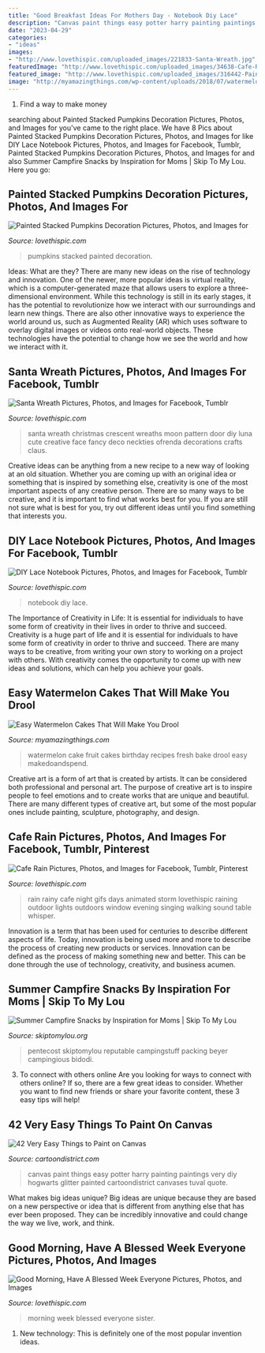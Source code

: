 ```yaml
---
title: "Good Breakfast Ideas For Mothers Day - Notebook Diy Lace"
description: "Canvas paint things easy potter harry painting paintings very diy hogwarts glitter painted cartoondistrict canvases tuval quote"
date: "2023-04-29"
categories:
- "ideas"
images:
- "http://www.lovethispic.com/uploaded_images/221833-Santa-Wreath.jpg"
featuredImage: "http://www.lovethispic.com/uploaded_images/34638-Cafe-Rain.gif?1"
featured_image: "http://www.lovethispic.com/uploaded_images/316442-Painted-Stacked-Pumpkins-Decoration.jpg"
image: "http://myamazingthings.com/wp-content/uploads/2018/07/watermelon-cake-5-.jpg"
---
```



1. Find a way to make money 

	

		
searching about Painted Stacked Pumpkins Decoration Pictures, Photos, and Images for you've came to the right place. We have 8 Pics about Painted Stacked Pumpkins Decoration Pictures, Photos, and Images for like DIY Lace Notebook Pictures, Photos, and Images for Facebook, Tumblr, Painted Stacked Pumpkins Decoration Pictures, Photos, and Images for and also Summer Campfire Snacks by Inspiration for Moms | Skip To My Lou. Here you go:
		
    
## Painted Stacked Pumpkins Decoration Pictures, Photos, And Images For

<img loading=lazy src="http://www.lovethispic.com/uploaded_images/316442-Painted-Stacked-Pumpkins-Decoration.jpg" onerror="this.onerror=null;this.src='https://tse2.mm.bing.net/th?id=OIP.zcCVnI3komXFtb2xgaJ4DQHaNK&amp;pid=15.1';" alt="Painted Stacked Pumpkins Decoration Pictures, Photos, and Images for">

_Source: lovethispic.com_

>pumpkins stacked painted decoration. 

	

Ideas: What are they?
There are many new ideas on the rise of technology and innovation. One of the newer, more popular ideas is virtual reality, which is a computer-generated maze that allows users to explore a three-dimensional environment. While this technology is still in its early stages, it has the potential to revolutionize how we interact with our surroundings and learn new things. There are also other innovative ways to experience the world around us, such as Augmented Reality (AR) which uses software to overlay digital images or videos onto real-world objects. These technologies have the potential to change how we see the world and how we interact with it.

    
## Santa Wreath Pictures, Photos, And Images For Facebook, Tumblr

<img loading=lazy src="http://www.lovethispic.com/uploaded_images/221833-Santa-Wreath.jpg" onerror="this.onerror=null;this.src='https://tse3.mm.bing.net/th?id=OIP.qMHtBcXDMGOE0-RiX4eN7QHaJ4&amp;pid=15.1';" alt="Santa Wreath Pictures, Photos, and Images for Facebook, Tumblr">

_Source: lovethispic.com_

>santa wreath christmas crescent wreaths moon pattern door diy luna cute creative face fancy deco neckties ofrenda decorations crafts claus. 

	

Creative ideas can be anything from a new recipe to a new way of looking at an old situation. Whether you are coming up with an original idea or something that is inspired by something else, creativity is one of the most important aspects of any creative person. There are so many ways to be creative, and it is important to find what works best for you. If you are still not sure what is best for you, try out different ideas until you find something that interests you.

    
## DIY Lace Notebook Pictures, Photos, And Images For Facebook, Tumblr

<img loading=lazy src="http://www.lovethispic.com/uploaded_images/22333-Diy-Lace-Notebook.jpg?2" onerror="this.onerror=null;this.src='https://tse2.mm.bing.net/th?id=OIP.1jSBxPvDxmi2bC_tp-lufgHaHY&amp;pid=15.1';" alt="DIY Lace Notebook Pictures, Photos, and Images for Facebook, Tumblr">

_Source: lovethispic.com_

>notebook diy lace. 

	

The Importance of Creativity in Life: It is essential for individuals to have some form of creativity in their lives in order to thrive and succeed.
Creativity is a huge part of life and it is essential for individuals to have some form of creativity in order to thrive and succeed. There are many ways to be creative, from writing your own story to working on a project with others. With creativity comes the opportunity to come up with new ideas and solutions, which can help you achieve your goals.

    
## Easy Watermelon Cakes That Will Make You Drool

<img loading=lazy src="http://myamazingthings.com/wp-content/uploads/2018/07/watermelon-cake-5-.jpg" onerror="this.onerror=null;this.src='https://tse3.mm.bing.net/th?id=OIP.ij0nMIzEr_M-aWdol9VMmgHaLH&amp;pid=15.1';" alt="Easy Watermelon Cakes That Will Make You Drool">

_Source: myamazingthings.com_

>watermelon cake fruit cakes birthday recipes fresh bake drool easy makedoandspend. 

	

Creative art is a form of art that is created by artists. It can be considered both professional and personal art. The purpose of creative art is to inspire people to feel emotions and to create works that are unique and beautiful. There are many different types of creative art, but some of the most popular ones include painting, sculpture, photography, and design.

    
## Cafe Rain Pictures, Photos, And Images For Facebook, Tumblr, Pinterest

<img loading=lazy src="http://www.lovethispic.com/uploaded_images/34638-Cafe-Rain.gif?1" onerror="this.onerror=null;this.src='https://tse3.mm.bing.net/th?id=OIP.BM-SSVS49kIf5T3EBELlyAHaMW&amp;pid=15.1';" alt="Cafe Rain Pictures, Photos, and Images for Facebook, Tumblr, Pinterest">

_Source: lovethispic.com_

>rain rainy cafe night gifs days animated storm lovethispic raining outdoor lights outdoors window evening singing walking sound table whisper. 

	

Innovation is a term that has been used for centuries to describe different aspects of life. Today, innovation is being used more and more to describe the process of creating new products or services. Innovation can be defined as the process of making something new and better. This can be done through the use of technology, creativity, and business acumen.

    
## Summer Campfire Snacks By Inspiration For Moms | Skip To My Lou

<img loading=lazy src="http://www.skiptomylou.org/wp-content/uploads/2015/07/Summer-Campfire-Snacks-1.jpg" onerror="this.onerror=null;this.src='https://tse3.mm.bing.net/th?id=OIP.D75U69DuNahqdK9upf8hIQHaJ4&amp;pid=15.1';" alt="Summer Campfire Snacks by Inspiration for Moms | Skip To My Lou">

_Source: skiptomylou.org_

>pentecost skiptomylou reputable campingstuff packing beyer campingious bidodi. 

	

3. To connect with others online
Are you looking for ways to connect with others online? If so, there are a few great ideas to consider. Whether you want to find new friends or share your favorite content, these 3 easy tips will help!

    
## 42 Very Easy Things To Paint On Canvas

<img loading=lazy src="http://www.cartoondistrict.com/wp-content/uploads/2018/01/Easy-Things-to-Paint-on-Canvas40.jpg" onerror="this.onerror=null;this.src='https://tse3.mm.bing.net/th?id=OIP.KOWVc0WMEfenOXQyjIIGlgHaJ4&amp;pid=15.1';" alt="42 Very Easy Things to Paint on Canvas">

_Source: cartoondistrict.com_

>canvas paint things easy potter harry painting paintings very diy hogwarts glitter painted cartoondistrict canvases tuval quote. 

	

What makes big ideas unique?
Big ideas are unique because they are based on a new perspective or idea that is different from anything else that has ever been proposed. They can be incredibly innovative and could change the way we live, work, and think.

    
## Good Morning, Have A Blessed Week Everyone Pictures, Photos, And Images

<img loading=lazy src="http://www.lovethispic.com/uploaded_images/320644-Good-Morning-Have-A-Blessed-Week-Everyone.jpg" onerror="this.onerror=null;this.src='https://tse1.mm.bing.net/th?id=OIP._ll0taF94KVyuYg9c-JJ8QHaJ8&amp;pid=15.1';" alt="Good Morning, Have A Blessed Week Everyone Pictures, Photos, and Images">

_Source: lovethispic.com_

>morning week blessed everyone sister. 

	

1) New technology: This is definitely one of the most popular invention ideas.

